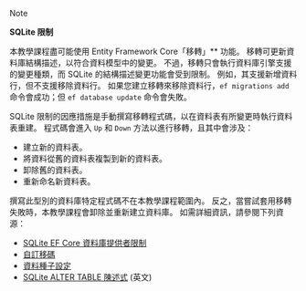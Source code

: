 > [!NOTE]
> 
> **SQLite 限制**
>
> 本教學課程盡可能使用 Entity Framework Core「移轉」** 功能。 移轉可更新資料庫結構描述，以符合資料模型中的變更。 不過，移轉只會執行資料庫引擎支援的變更種類，而 SQLite 的結構描述變更功能會受到限制。 例如，其支援新增資料行，但不支援移除資料行。 如果您建立移轉來移除資料行，`ef migrations add` 命令會成功；但 `ef database update` 命令會失敗。 
>
> SQLite 限制的因應措施是手動撰寫移轉程式碼，以在資料表有所變更時執行資料表重建。 程式碼會進入 `Up` 和 `Down` 方法以進行移轉，且其中會涉及：
>
> * 建立新的資料表。
> * 將資料從舊的資料表複製到新的資料表。
> * 卸除舊的資料表。
> * 重新命名新資料表。
>
> 撰寫此型別的資料庫特定程式碼不在本教學課程範圍內。 反之，當嘗試套用移轉失敗時，本教學課程會卸除並重新建立資料庫。 如需詳細資訊，請參閱下列資源：
>
> * [SQLite EF Core 資料庫提供者限制](/ef/core/providers/sqlite/limitations)
> * [自訂移碼](/ef/core/managing-schemas/migrations/#customize-migration-code)
> * [資料種子設定](/ef/core/modeling/data-seeding)
> * [SQLite ALTER TABLE 陳述式](https://sqlite.org/lang_altertable.html) \(英文\)